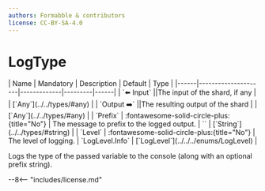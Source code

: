```yaml
---
authors: Formabble & contributors
license: CC-BY-SA-4.0
---
```



# LogType

<div class="sh-parameters" markdown="1">
| Name | Mandatory | Description | Default | Type |
|------|---------------------|-------------|---------|------|
| `⬅️ Input` ||The input of the shard, if any | | [`Any`](../../types/#any) |
| `Output ➡️` ||The resulting output of the shard | | [`Any`](../../types/#any) |
| `Prefix` | :fontawesome-solid-circle-plus:{title="No"}  | The message to prefix to the logged output. | `` | [`String`](../../types/#string) |
| `Level` | :fontawesome-solid-circle-plus:{title="No"}  | The level of logging. | `LogLevel.Info` | [`LogLevel`](../../../enums/LogLevel) |

</div>

Logs the type of the passed variable to the console (along with an optional prefix string).

--8<-- "includes/license.md"

